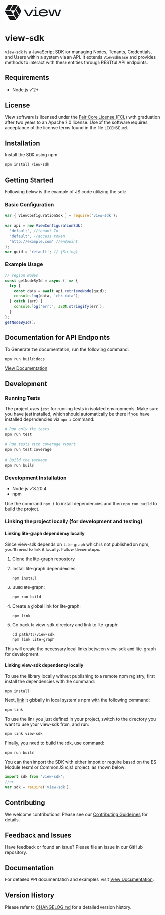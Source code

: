 <img src="assets/view_logo.png" height="48">

# view-sdk

`view-sdk` is a JavaScript SDK for managing Nodes, Tenants, Credentials, and Users within a system via an API. It extends `ViewSdkBase` and provides methods to interact with these entities through RESTful API endpoints.

## Requirements

- Node.js v12+

## License

View software is licensed under the [Fair Core License (FCL)](https://fcl.dev/) with graduation after two years to an Apache 2.0 license. Use of the software requires acceptance of the license terms found in the file `LICENSE.md`.

## Installation

Install the SDK using npm:

```bash
npm install view-sdk
```

## Getting Started

Following below is the example of JS code utilizing the sdk:

### Basic Configuration

```javascript
var { ViewConfigurationSdk } = require('view-sdk');

var api = new ViewConfigurationSdk(
  'default', //tenant Id
  'default', //access token
  'http://example.com' //endpoint
);
var guid = 'default'; // {String}
```

### Example Usage

```javascript
// region Nodes
const getNodeById = async () => {
  try {
    const data = await api.retrieveNode(guid);
    console.log(data, 'chk data');
  } catch (err) {
    console.log('err:', JSON.stringify(err));
  }
};
getNodeById();
```

## Documentation for API Endpoints

To Generate the documentation, run the following command:

```bash
npm run build:docs
```

[View Documentation](doc.json)

## Development

### Running Tests

The project uses `jest` for running tests in isolated environments. Make sure you have jest installed, which should automatically be there if you have installed dependencies via `npm i` command:

```bash
# Run only the tests
npm run test

# Run tests with coverage report
npm run test:coverage

# Build the package
npm run build

```

### Development Installation

- Node.js v18.20.4
- npm

Use the command `npm i` to install dependencies and then `npm run build` to build the project.

### Linking the project locally (for development and testing)

#### Linking lite-graph dependency locally

Since view-sdk depends on `lite-graph` which is not published on npm, you'll need to link it locally. Follow these steps:

1. Clone the lite-graph repository
2. Install lite-graph dependencies:

   ```shell
   npm install
   ```

3. Build lite-graph:

   ```shell
   npm run build
   ```

4. Create a global link for lite-graph:

   ```shell
   npm link
   ```

5. Go back to view-sdk directory and link to lite-graph:
   ```shell
   cd path/to/view-sdk
   npm link lite-graph
   ```

This will create the necessary local links between view-sdk and lite-graph for development.

#### Linking view-sdk dependency locally

To use the library locally without publishing to a remote npm registry, first install the dependencies with the command:

```shell
npm install
```

Next, [link](https://docs.npmjs.com/cli/link) it globally in local system's npm with the following command:

```shell
npm link
```

To use the link you just defined in your project, switch to the directory you want to use your view-sdk from, and run:

```shell
npm link view-sdk
```

Finally, you need to build the sdk, use command:

```shell
npm run build
```

You can then import the SDK with either import or require based on the ES Module (esm) or CommonJS (cjs) project, as shown below:

```javascript
import sdk from 'view-sdk';
//or
var sdk = require('view-sdk');
```

## Contributing

We welcome contributions! Please see our [Contributing Guidelines](CONTRIBUTING.md) for details.

## Feedback and Issues

Have feedback or found an issue? Please file an issue in our GitHub repository.

## Documentation

For detailed API documentation and examples, visit [View Documentation](https://docs.view.io).

## Version History

Please refer to [CHANGELOG.md](CHANGELOG.md) for a detailed version history.
